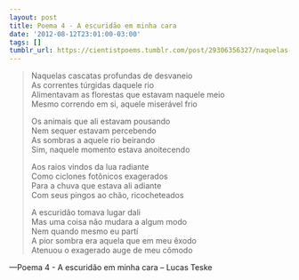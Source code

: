 ```yaml
---
layout: post
title: Poema 4 - A escuridão em minha cara
date: '2012-08-12T23:01:00-03:00'
tags: []
tumblr_url: https://cientistpoems.tumblr.com/post/29306356327/naquelas-cascatas-profundas-de-desvaneio-as
---
```

> Naquelas cascatas profundas de desvaneio  
> As correntes túrgidas daquele rio  
> Alimentavam as florestas que estavam naquele meio  
> Mesmo correndo em si, aquele miserável frio  
>   
> Os animais que ali estavam pousando  
> Nem sequer estavam percebendo  
> As sombras a aquele rio beirando  
> Sim, naquele momento estava anoitecendo  
>   
>   
> Aos raios vindos da lua radiante  
> Como ciclones fotônicos exagerados  
> Para a chuva que estava ali adiante  
> Com seus pingos ao chão, ricocheteados  
>   
>   
> A escuridão tomava lugar dali  
> Mas uma coisa não mudara a algum modo  
> Nem quando mesmo eu partí  
> A pior sombra era aquela que em meu êxodo  
> Atenuou o exagerado auge de meu cômodo

—Poema 4 - A escuridão em minha cara – Lucas Teske
